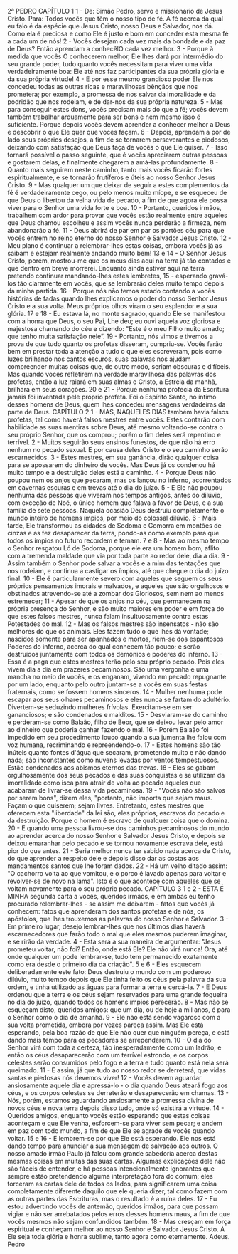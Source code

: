 2ª PEDRO
CAPÍTULO 1
1 - De: Simão Pedro, servo e missionário de Jesus Cristo. Para: Todos vocês que têm o nosso
tipo de fé. A fé acerca da qual eu falo é da espécie que Jesus Cristo, nosso Deus e Salvador,
nos dá. Como ela é preciosa e como Ele é justo e bom em conceder esta mesma fé a cada um
de nós!
2 - Vocês desejam cada vez mais da bondade e da paz de Deus? Então aprendam a conhecêlO cada vez melhor.
3 - Porque à medida que vocês O conhecerem melhor, Ele lhes dará por intermédio do seu
grande poder, tudo quanto vocês necessitam para viver uma vida verdadeiramente boa: Ele
até nos faz participantes da sua própria glória e da sua própria virtude!
4 - E por esse mesmo grandioso poder Ele nos concedeu todas as outras ricas e maravilhosas
bênçãos que nos prometera; por exemplo, a promessa de nos salvar da imoralidade e da
podridão que nos rodeiam, e de dar-nos da sua própria natureza.
5 - Mas para conseguir estes dons, vocês precisam mais do que a fé; vocês devem também
trabalhar arduamente para ser bons e nem mesmo isso é suficiente. Porque depois vocês
devem aprender a conhecer melhor a Deus e descobrir o que Ele quer que vocês façam.
6 - Depois, aprendam a pôr de lado seus próprios desejos, a fim de se tornarem perseverantes
e piedosos, deixando com satisfação que Deus faça de vocês o que Ele quiser.
7 - Isso tornará possível o passo seguinte, que é vocês apreciarem outras pessoas e gostarem
delas, e finalmente chegarem a amá-las profundamente.
8 - Quanto mais seguirem neste caminho, tanto mais vocês ficarão fortes espiritualmente, e se
tornarão frutíferos e úteis ao nosso Senhor Jesus Cristo.
9 - Mas qualquer um que deixar de seguir a estes complementos da fé é verdadeiramente
cego, ou pelo menos muito míope, e se esqueceu de que Deus o libertou da velha vida de
pecado, a fim de que agora ele possa viver para o Senhor uma vida forte e boa.
10 - Portanto, queridos irmãos, trabalhem com ardor para provar que vocês estão realmente
entre aqueles que Deus chamou escolheu e assim vocês nunca perderão a firmeza, nem
abandonarão a fé.
11 - Deus abrirá de par em par os portões céu para que vocês entrem no reino eterno do
nosso Senhor e Salvador Jesus Cristo.
12 - Meu plano é continuar a relembrar-lhes estas coisas, embora vocês já as saibam e
estejam realmente andando muito bem!
13 e 14 - O Senhor Jesus Cristo, porém, mostrou-me que os meus dias aqui na terra já tão
contados e que dentro em breve morrerei. Enquanto ainda estiver aqui na terra pretendo
continuar mandando-lhes estes lembretes,
15 - esperando gravá-los tão claramente em vocês, que se lembrarão deles muito tempo
depois da minha partida.
16 - Porque nós não temos estado contando a vocês histórias de fadas quando lhes explicamos
o poder do nosso Senhor Jesus Cristo e a sua volta. Meus próprios olhos viram o seu esplendor
e a sua glória.
17 e 18 - Eu estava lá, no monte sagrado, quando Ele se manifestou com a honra que Deus, o
seu Pai, Lhe deu; eu ouvi aquela voz gloriosa e majestosa chamando do céu e dizendo: "Este é
o meu Filho muito amado; que tenho muita satisfação nele”.
19 - Portanto, nós vimos e tivemos a prova de que tudo quanto os profetas disseram,
cumpriu-se. Vocês farão bem em prestar toda a atenção a tudo o que eles escreveram, pois
como luzes brilhando nos cantos escuros, suas palavras nos ajudam compreender muitas
coisas que, de outro modo, seriam obscuras e difíceis. Mas quando vocês refletirem na
verdade maravilhosa das palavras dos profetas, então a luz raiará em suas almas e Cristo, a
Estrela da manhã, brilhará em seus corações.
20 e 21 - Porque nenhuma profecia da Escritura jamais foi inventada pele próprio profeta. Foi
o Espírito Santo, no íntimo desses homens de Deus, quem lhes concedeu mensagens
verdadeiras da parte de Deus.
CAPÍTULO 2
1 - MAS, NAQUELES DIAS também havia falsos profetas, tal como haverá falsos mestres entre
vocês. Estes contarão com habilidade as suas mentiras sobre Deus, até mesmo voltando-se
contra o seu próprio Senhor, que os comprou; porém o fim deles será repentino e terrível.
2 - Muitos seguirão seus ensinos funestos, de que não há erro nenhum no pecado sexual. E
por causa deles Cristo e o seu caminho serão escarnecidos.
3 - Estes mestres, em sua ganância, dirão qualquer coisa para se apossarem do dinheiro de
vocês. Mas Deus já os condenou há muito tempo e a destruição deles está a caminho.
4 - Porque Deus não poupou nem os anjos que pecaram, mas os lançou no inferno,
acorrentados em cavernas escuras e em trevas até o dia do juízo.
5 - E Ele não poupou nenhuma das pessoas que viveram nos tempos antigos, antes do dilúvio,
com exceção de Noé, o único homem que falava a favor de Deus, e a sua família de sete
pessoas. Naquela ocasião Deus destruiu completamente o mundo inteiro de homens ímpios,
por meio do colossal dilúvio.
6 - Mais tarde, Ele transformou as cidades de Sodoma e Gomorra em montões de cinzas e as
fez desaparecer da terra, pondo-as como exemplo para que todos os ímpios no futuro
recordem e temam.
7 e 8 - Mas ao mesmo tempo o Senhor resgatou Ló de Sodoma, porque ele era um homem
bom, aflito com a tremenda maldade que via por toda parte ao redor dele, dia a dia.
9 - Assim também o Senhor pode salvar a vocês e a mim das tentações que nos rodeiam, e
continua a castigar os ímpios, até que chegue o dia do juízo final.
10 - Ele é particularmente severo com aqueles que seguem os seus próprios pensamentos
imorais e malvados, e aqueles que são orgulhosos e obstinados atrevendo-se até a zombar dos
Gloriosos, sem nem ao menos estremecer;
11 - Apesar de que os anjos no céu, que permanecem na própria presença do Senhor, e são
muito maiores em poder e em força do que estes falsos mestres, nunca falam insultuosamente
contra estas Potestades do mal.
12 - Mas os falsos mestres são insensatos - não são melhores do que os animais. Eles fazem
tudo o que lhes dá vontade; nascidos somente para ser apanhados e mortos, riem-se dos
espantosos Poderes do inferno, acerca do qual conhecem tão pouco; e serão destruídos
juntamente com todos os demônios e poderes do inferno.
13 - Essa é a paga que estes mestres terão pelo seu próprio pecado. Pois eles vivem dia a dia
em prazeres pecaminosos. São uma vergonha e uma mancha no meio de vocês, e os
enganam, vivendo em pecado repugnante por um lado, enquanto pelo outro juntam-se a
vocês em suas festas fraternais, como se fossem homens sinceros.
14 - Mulher nenhuma pode escapar aos seus olhares pecaminosos e eles nunca se fartam do
adultério. Divertem-se seduzindo mulheres frívolas. Exercitam-se em ser gananciosos; e são
condenados e malditos.
15 - Desviaram-se do caminho e perderam-se como Balaão, filho de Beor, que se deixou levar
pelo amor ao dinheiro que poderia ganhar fazendo o mal.
16 - Porém Balaão foi impedido em seu procedimento louco quando a sua jumenta lhe falou
com voz humana, recriminando e repreendendo-o.
17 - Estes homens são tão inúteis quanto fontes d'água que secaram, prometendo muito e não
dando nada; são inconstantes como nuvens levadas por ventos tempestuosos. Estão
condenados aos abismos eternos das trevas.
18 - Eles se gabam orgulhosamente dos seus pecados e das suas conquistas e se utilizam da
imoralidade como isca para atrair de volta ao pecado aqueles que acabaram de livrar-se dessa
vida pecaminosa.
19 - "Vocês não são salvos por serem bons", dizem eles, "portanto, não importa que sejam
maus. Façam o que quiserem; sejam livres. Entretanto, estes mestres que oferecem esta
"liberdade" da lei são, eles próprios, escravos do pecado e da destruição. Porque o homem é
escravo de qualquer coisa que o domina.
20 - E quando uma pessoa livrou-se dos caminhos pecaminosos do mundo ao aprender acerca
do nosso Senhor e Salvador Jesus Cristo, e depois se deixou emaranhar pelo pecado e se
tornou novamente escrava dele, está pior do que antes.
21 - Seria melhor nunca ter sabido nada acerca de Cristo, do que aprender a respeito dele e
depois disso dar as costas aos mandamentos santos que lhe foram dados.
22 - Há um velho ditado assim: "O cachorro volta ao que vomitou, e o porco é lavado apenas
para voltar e revolver-se de novo na lama". Isto é o que acontece com aqueles que se voltam
novamente para o seu próprio pecado.
CAPÍTULO 3
1 e 2 - ESTA É MINHA segunda carta a vocês, queridos irmãos, e em ambas eu tenho
procurado relembrar-lhes - se assim me deixarem - fatos que vocês já conhecem: fatos que
aprenderam dos santos profetas e de nós, os apóstolos, que lhes trouxemos as palavras do
nosso Senhor e Salvador.
3 - Em primeiro lugar, desejo lembrar-lhes que nos últimos dias haverá escarnecedores que
farão todo o mal que eles mesmos puderem imaginar, e se rirão da verdade.
4 - Esta será a sua maneira de argumentar: "Jesus prometeu voltar, não foi? Então, onde está
Ele? Ele não virá nunca! Ora, até onde qualquer um pode lembrar-se, tudo tem permanecido
exatamente como era desde o primeiro dia da criação".
5 e 6 - Eles esquecem deliberadamente este fato: Deus destruiu o mundo com um poderoso
dilúvio, muito tempo depois que Ele tinha feito os céus pela palavra da sua ordem, e tinha
utilizado as águas para formar a terra e cercá-la.
7 - E Deus ordenou que a terra e os céus sejam reservados para uma grande fogueira no dia
do juízo, quando todos os homens ímpios perecerão.
8 - Mas não se esqueçam disto, queridos amigos: que um dia, ou de hoje a mil anos, é para o
Senhor como o dia de amanhã.
9 - Ele não está sendo vagaroso com a sua volta prometida, embora por vezes pareça assim.
Mas Ele está esperando, pela boa razão de que Ele não quer que ninguém pereça, e está
dando mais tempo para os pecadores se arrependerem.
10 - O dia do Senhor virá com toda a certeza, tão inesperadamente como um ladrão, e então
os céus desaparecerão com um terrível estrondo, e os corpos celestes serão consumidos pelo
fogo e a terra e tudo quanto está nela será queimado.
11 - E assim, já que tudo ao nosso redor se derreterá, que vidas santas e piedosas nós
devemos viver!
12 - Vocês devem aguardar ansiosamente aquele dia e apressá-lo - o dia quando Deus ateará
fogo aos céus, e os corpos celestes se derreterão e desaparecerão em chamas.
13 - Nós, porém, estamos aguardando ansiosamente a promessa divina de novos céus e nova
terra depois disso tudo, onde só existirá a virtude.
14 - Queridos amigos, enquanto vocês estão esperando que estas coisas aconteçam e que Ele
venha, esforcem-se para viver sem pecar; e andem em paz com todo mundo, a fim de que Ele
se agrade de vocês quando voltar.
15 e 16 - E lembrem-se por que Ele está esperando. Ele nos está dando tempo para anunciar a
sua mensagem de salvação aos outros. O nosso amado irmão Paulo já falou com grande
sabedoria acerca destas mesmas coisas em muitas das suas cartas. Algumas explicações dele
não são fáceis de entender, e há pessoas intencionalmente ignorantes que sempre estão
pretendendo alguma interpretação fora do comum; eles torceram as cartas dele de todos os
lados, para significarem uma coisa completamente diferente daquilo que ele queria dizer, tal
como fazem com as outras partes das Escrituras, mas o resultado é a ruína deles.
17 - Eu estou advertindo vocês de antemão, queridos irmãos, para que possam vigiar e não
ser arrebatados pelos erros desses homens maus, a fim de que vocês mesmos não sejam
confundidos também.
18 - Mas cresçam em força espiritual e conheçam melhor ao nosso Senhor e Salvador Jesus
Cristo. A Ele seja toda glória e honra sublime, tanto agora como eternamente. Adeus. Pedro 
